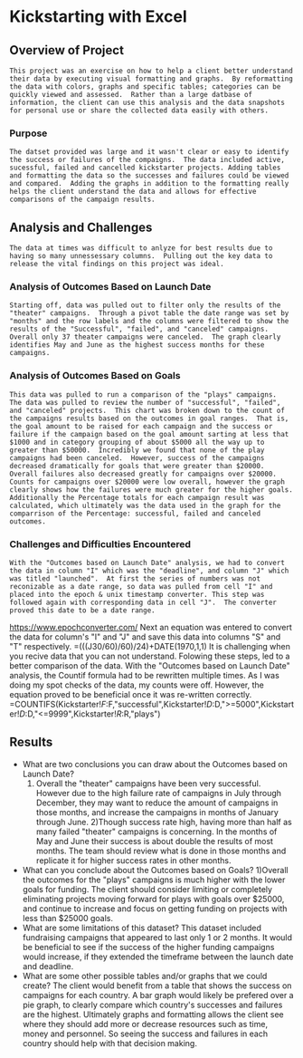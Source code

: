 # Kickstarting with Excel

## Overview of Project
    This project was an exercise on how to help a client better understand their data by executing visual formatting and graphs.  By reformatting the data with colors, graphs and specific tables; categories can be quickly viewed and assessed.  Rather than a large datbase of information, the client can use this analysis and the data snapshots for personal use or share the collected data easily with others.
### Purpose
    The datset provided was large and it wasn't clear or easy to identify the success or failures of the compaigns.  The data included active, sucessful, failed and cancelled kickstarter projects. Adding tables and formatting the data so the successes and failures could be viewed and compared.  Adding the graphs in addition to the formatting really helps the client understand the data and allows for effective comparisons of the campaign results. 
## Analysis and Challenges
    The data at times was difficult to anlyze for best results due to having so many unnessessary columns.  Pulling out the key data to release the vital findings on this project was ideal.
### Analysis of Outcomes Based on Launch Date
    Starting off, data was pulled out to filter only the results of the "theater" campaigns.  Through a pivot table the date range was set by "months" and the row labels and the columns were filtered to show the results of the "Successful", "failed", and "canceled" campaigns. Overall only 37 theater campaigns were canceled.  The graph clearly identifies May and June as the highest success months for these campaigns.  
### Analysis of Outcomes Based on Goals
    This data was pulled to run a comparison of the "plays" campaigns.  The data was pulled to review the number of "successful", "failed", and "canceled" projects.  This chart was broken down to the count of the campaigns results based on the outcomes in goal ranges.  That is, the goal amount to be raised for each campaign and the success or failure if the campaign based on the goal amount sarting at less that $1000 and in category grouping of about $5000 all the way up to greater than $50000.  Incredibly we found that none of the play campaigns had been canceled.  However, success of the campaigns decreased dramatically for goals that were greater than $20000.  Overall failures also decreased greatly for campaigns over $20000.  Counts for campaigns over $20000 were low overall, however the graph clearly shows how the failures were much greater for the higher goals.  Additionally the Percentage totals for each campaign result was calculated, which ultimately was the data used in the graph for the comparrison of the Percentage: successful, failed and canceled outcomes.
### Challenges and Difficulties Encountered
    With the "Outcomes based on Launch Date" analysis, we had to convert the data in column "I" which was the "deadline", and column "J" which was titled "launched".  At first the series of numbers was not reconizable as a date range, so data was pulled from cell "I" and placed into the epoch & unix timestamp converter. This step was followed again with corresponding data in cell "J".  The converter proved this date to be a date range.
https://www.epochconverter.com/
    Next an equation was entered to convert the data for column's "I" and "J" and save this data into columns "S" and "T" respectively.
=(((J30/60)/60)/24)+DATE(1970,1,1)
    It is challenging when you recive data that you can not understand.  Folowing these steps, led to a better comparison of the data.
    With the "Outcomes based on Launch Date" analysis, the Countif formula had to be rewritten multiple times.  As I was doing my spot checks of the data, my counts were off.  However, the equation proved to be beneficial once it was re-written correctly.
=COUNTIFS(Kickstarter!$F:$F,"successful",Kickstarter!$D:$D,">=5000",Kickstarter!$D:$D,"<=9999",Kickstarter!$R:$R,"plays")
## Results

- What are two conclusions you can draw about the Outcomes based on Launch Date?
    1) Overall the "theater" campaigns have been very successful.  However due to the high failure rate of campaigns in July through December, they may want to reduce the amount of campaigns in those months, and increase the campaigns in months of January through June.
    2)Though success rate high, having more than half as many failed "theater" campaigns is concerning.  In the months of May and June their success is about double the results of most months.  The team should review what is done in those months and replicate it for higher success rates in other months.
- What can you conclude about the Outcomes based on Goals?
    1)Overall the outcomes for the "plays" campaigns is much higher with the lower goals for funding.  The client should consider limiting or completely eliminating projects moving forward for plays with goals over $25000, and continue to increase and focus on getting funding on projects with less than $25000 goals.
- What are some limitations of this dataset?
    This dataset included fundraising campaigns that appeared to last only 1 or 2 months.  It would be beneficial to see if the success of the higher funding campaigns would increase, if they extended the timeframe between the launch date and deadline.
- What are some other possible tables and/or graphs that we could create?
    The client would benefit from a table that shows the success on campaigns for each country.  A bar graph would likely be prefered over a pie graph, to clearly compare which country's successes and failures are the highest. Ultimately graphs and formatting allows the client see where they should add more or decrease resources such as time, money and personnel.  So seeing the success and failures in each country should help with that decision making.